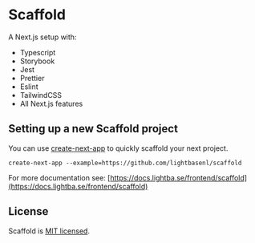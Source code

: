 # Scaffold

A Next.js setup with:

- Typescript
- Storybook
- Jest
- Prettier
- Eslint
- TailwindCSS
- All Next.js features

## Setting up a new Scaffold project
You can use [create-next-app](https://nextjs.org/docs/api-reference/create-next-app) to quickly scaffold your next project.

```
create-next-app --example=https://github.com/lightbasenl/scaffold
```

For more documentation see: [https://docs.lightba.se/frontend/scaffold](https://docs.lightba.se/frontend/scaffold)

## License

Scaffold is [MIT licensed](./LICENSE.md).
